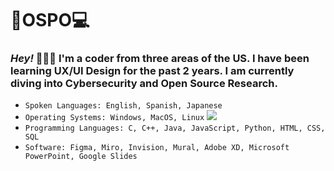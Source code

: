 # 🌴OSPO💻

### *Hey!* 🧑🏻‍💻 I'm a coder from three areas of the US. I have been learning **UX/UI Design** for the past **2**  years. I am currently diving into **Cybersecurity** and **Open Source Research**.



- `Spoken Languages: English, Spanish, Japanese`
- `Operating Systems: Windows, MacOS, Linux` 	![](https://www.nicepng.com/png/detail/201-2015528_windows-mac-linux-logo.png)
- `Programming Languages: C, C++, Java, JavaScript, Python, HTML, CSS, SQL`
- `Software: Figma, Miro, Invision, Mural, Adobe XD, Microsoft PowerPoint, Google Slides`





